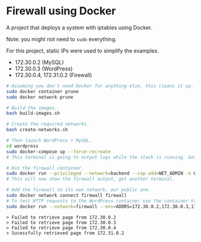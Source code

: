 # Firewall using Docker

A project that deploys a system with iptables using Docker.

Note: you might not need to `sudo` everything.

For this project, static IPs were used to simplify the examples.

+ 172.30.0.2 (MySQL)
+ 172.30.0.3 (WordPress)
+ 172.30.0.4, 172.31.0.2 (Firewall)

```bash
# Assuming you don't need Docker for anything else, this cleans it up.
sudo docker container prune
sudo docker network prune
```

```bash
# Build the images.
bash build-images.sh
```

```bash
# Create the required networks.
bash create-networks.sh
```

```bash
# Then launch WordPress + MySQL.
cd wordpress
sudo docker-compose up --force-recreate
# This terminal is going to output logs while the stack is running. Get another one.
```

```bash
# Run the firewall container.
sudo docker run --privileged --network=backend --cap-add=NET_ADMIN -e WORDPRESS_IP=172.30.0.3 -e FIREWALL_IP=172.30.0.4 --interactive --tty --name firewall firewall bash
# This will now show the firewall output, get another terminal.
```

```bash
# Add the firewall to its own network, our public one.
sudo docker network connect firewall firewall
# To test HTTP requests to the WordPress container use the container httpget.
sudo docker run --network=firewall --env=ADDRS=172.30.0.2,172.30.0.3,172.30.0.4,172.31.0.2 --interactive --tty httpget bash
```

```
> Failed to retrieve page from 172.30.0.2
> Failed to retrieve page from 172.30.0.3
> Failed to retrieve page from 172.30.0.4
> Sucessfully retrieved page from 172.31.0.2
```
